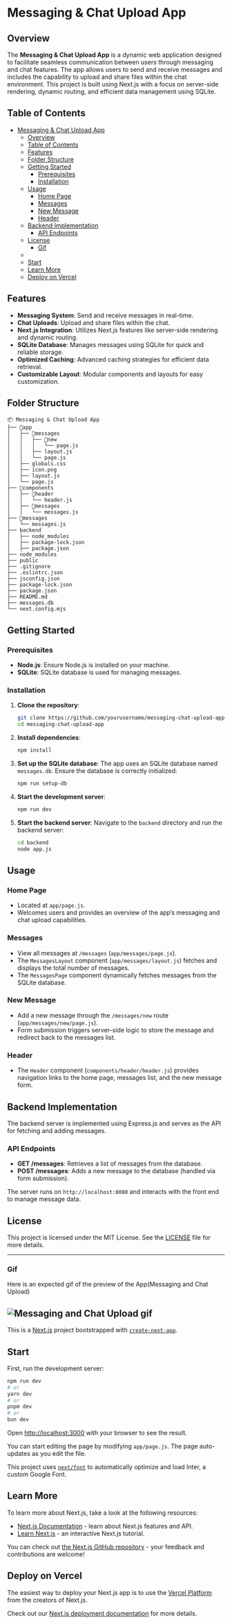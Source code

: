 # Messaging & Chat Upload App

## Overview

The **Messaging & Chat Upload App** is a dynamic web application designed to facilitate seamless communication between users through messaging and chat features. The app allows users to send and receive messages and includes the capability to upload and share files within the chat environment. This project is built using Next.js with a focus on server-side rendering, dynamic routing, and efficient data management using SQLite.

## Table of Contents

- [Messaging \& Chat Upload App](#messaging--chat-upload-app)
  - [Overview](#overview)
  - [Table of Contents](#table-of-contents)
  - [Features](#features)
  - [Folder Structure](#folder-structure)
  - [Getting Started](#getting-started)
    - [Prerequisites](#prerequisites)
    - [Installation](#installation)
  - [Usage](#usage)
    - [Home Page](#home-page)
    - [Messages](#messages)
    - [New Message](#new-message)
    - [Header](#header)
  - [Backend Implementation](#backend-implementation)
    - [API Endpoints](#api-endpoints)
  - [License](#license)
    - [Gif](#gif)
  - [](#)
  - [Start](#start)
  - [Learn More](#learn-more)
  - [Deploy on Vercel](#deploy-on-vercel)

## Features

- **Messaging System**: Send and receive messages in real-time.
- **Chat Uploads**: Upload and share files within the chat.
- **Next.js Integration**: Utilizes Next.js features like server-side rendering and dynamic routing.
- **SQLite Database**: Manages messages using SQLite for quick and reliable storage.
- **Optimized Caching**: Advanced caching strategies for efficient data retrieval.
- **Customizable Layout**: Modular components and layouts for easy customization.

## Folder Structure

```
📦 Messaging & Chat Upload App
├── 📁app
│   ├── 📁messages
│   │   ├── 📁new
│   │   │   └── page.js
│   │   ├── layout.js
│   │   └── page.js
│   ├── globals.css
│   ├── icon.png
│   ├── layout.js
│   └── page.js
├── 📁components
│   ├── 📁header
│   │   └── header.js
│   ├── 📁messages
│   │   └── messages.js
├── 📁messages
│   └── messages.js
├── backend
│   ├── node_modules
│   ├── package-lock.json
│   ├── package.json
├── node_modules
├── public
├── .gitignore
├── .eslintrc.json
├── jsconfig.json
├── package-lock.json
├── package.json
├── README.md
├── messages.db
└── next.config.mjs
```

## Getting Started

### Prerequisites

- **Node.js**: Ensure Node.js is installed on your machine.
- **SQLite**: SQLite database is used for managing messages.

### Installation

1. **Clone the repository**:

   ```bash
   git clone https://github.com/yourusername/messaging-chat-upload-app.git
   cd messaging-chat-upload-app
   ```

2. **Install dependencies**:

   ```bash
   npm install
   ```

3. **Set up the SQLite database**:
   The app uses an SQLite database named `messages.db`. Ensure the database is correctly initialized:

   ```bash
   npm run setup-db
   ```

4. **Start the development server**:

   ```bash
   npm run dev
   ```

5. **Start the backend server**:
   Navigate to the `backend` directory and run the backend server:
   ```bash
   cd backend
   node app.js
   ```

## Usage

### Home Page

- Located at `app/page.js`.
- Welcomes users and provides an overview of the app’s messaging and chat upload capabilities.

### Messages

- View all messages at `/messages` (`app/messages/page.js`).
- The `MessagesLayout` component (`app/messages/layout.js`) fetches and displays the total number of messages.
- The `MessagesPage` component dynamically fetches messages from the SQLite database.

### New Message

- Add a new message through the `/messages/new` route (`app/messages/new/page.js`).
- Form submission triggers server-side logic to store the message and redirect back to the messages list.

### Header

- The `Header` component (`components/header/header.js`) provides navigation links to the home page, messages list, and the new message form.

## Backend Implementation

The backend server is implemented using Express.js and serves as the API for fetching and adding messages.

### API Endpoints

- **GET /messages**: Retrieves a list of messages from the database.
- **POST /messages**: Adds a new message to the database (handled via form submission).

The server runs on `http://localhost:8080` and interacts with the front end to manage message data.

## License

This project is licensed under the MIT License. See the [LICENSE](LICENSE) file for more details.

---

### Gif

Here is an expected gif of the preview of the App(Messaging and Chat Upload)

## ![Messaging and Chat Upload gif](./public/messages&chat.gif)

This is a [Next.js](https://nextjs.org/) project bootstrapped with [`create-next-app`](https://github.com/vercel/next.js/tree/canary/packages/create-next-app).

## Start

First, run the development server:

```bash
npm run dev
# or
yarn dev
# or
pnpm dev
# or
bun dev
```

Open [http://localhost:3000](http://localhost:3000) with your browser to see the result.

You can start editing the page by modifying `app/page.js`. The page auto-updates as you edit the file.

This project uses [`next/font`](https://nextjs.org/docs/basic-features/font-optimization) to automatically optimize and load Inter, a custom Google Font.

## Learn More

To learn more about Next.js, take a look at the following resources:

- [Next.js Documentation](https://nextjs.org/docs) - learn about Next.js features and API.
- [Learn Next.js](https://nextjs.org/learn) - an interactive Next.js tutorial.

You can check out [the Next.js GitHub repository](https://github.com/vercel/next.js/) - your feedback and contributions are welcome!

## Deploy on Vercel

The easiest way to deploy your Next.js app is to use the [Vercel Platform](https://vercel.com/new?utm_medium=default-template&filter=next.js&utm_source=create-next-app&utm_campaign=create-next-app-readme) from the creators of Next.js.

Check out our [Next.js deployment documentation](https://nextjs.org/docs/deployment) for more details.
